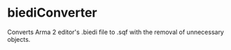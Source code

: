 # biediConverter
Converts Arma 2 editor's .biedi file to .sqf with the removal of unnecessary objects.
